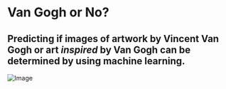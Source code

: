 # Van Gogh or No?

Predicting if images of artwork by Vincent Van Gogh or art _inspired_ by Van Gogh can be determined by using machine learning.
---
![Image](https://s3.console.aws.amazon.com/s3/object/vangoghornot?region=us-east-1&prefix=van_gogh_resized/gogh1.jpg)

